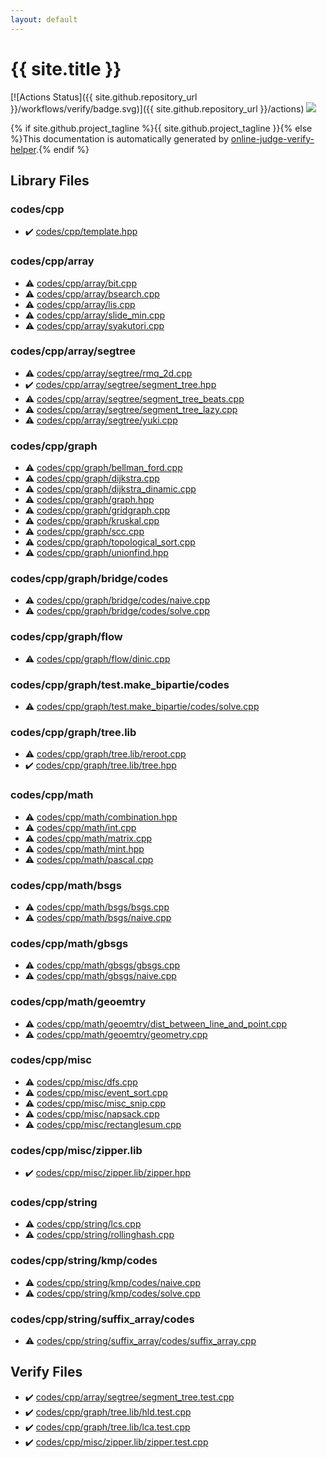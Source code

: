 ```yaml
---
layout: default
---
```


<!-- mathjax config similar to math.stackexchange -->
<script type="text/javascript" async
  src="https://cdnjs.cloudflare.com/ajax/libs/mathjax/2.7.5/MathJax.js?config=TeX-MML-AM_CHTML">
</script>
<script type="text/x-mathjax-config">
  MathJax.Hub.Config({
    TeX: { equationNumbers: { autoNumber: "AMS" }},
    tex2jax: {
      inlineMath: [ ['$','$'] ],
      processEscapes: true
    },
    "HTML-CSS": { matchFontHeight: false },
    displayAlign: "left",
    displayIndent: "2em"
  });
</script>

<script type="text/javascript" src="https://cdnjs.cloudflare.com/ajax/libs/jquery/3.4.1/jquery.min.js"></script>
<script src="https://cdn.jsdelivr.net/npm/jquery-balloon-js@1.1.2/jquery.balloon.min.js" integrity="sha256-ZEYs9VrgAeNuPvs15E39OsyOJaIkXEEt10fzxJ20+2I=" crossorigin="anonymous"></script>
<script type="text/javascript" src="assets/js/copy-button.js"></script>
<link rel="stylesheet" href="assets/css/copy-button.css" />


# {{ site.title }}

[![Actions Status]({{ site.github.repository_url }}/workflows/verify/badge.svg)]({{ site.github.repository_url }}/actions)
<a href="{{ site.github.repository_url }}"><img src="https://img.shields.io/github/last-commit/{{ site.github.owner_name }}/{{ site.github.repository_name }}" /></a>

{% if site.github.project_tagline %}{{ site.github.project_tagline }}{% else %}This documentation is automatically generated by <a href="https://github.com/kmyk/online-judge-verify-helper">online-judge-verify-helper</a>.{% endif %}

## Library Files

<div id="7c19064045d3d46a80d9dc742b659ff9"></div>

### codes/cpp

* :heavy_check_mark: <a href="library/codes/cpp/template.hpp.html">codes/cpp/template.hpp</a>


<div id="2ccaf388340b410f2f5de77ef560fb20"></div>

### codes/cpp/array

* :warning: <a href="library/codes/cpp/array/bit.cpp.html">codes/cpp/array/bit.cpp</a>
* :warning: <a href="library/codes/cpp/array/bsearch.cpp.html">codes/cpp/array/bsearch.cpp</a>
* :warning: <a href="library/codes/cpp/array/lis.cpp.html">codes/cpp/array/lis.cpp</a>
* :warning: <a href="library/codes/cpp/array/slide_min.cpp.html">codes/cpp/array/slide_min.cpp</a>
* :warning: <a href="library/codes/cpp/array/syakutori.cpp.html">codes/cpp/array/syakutori.cpp</a>


<div id="ffb0718479aed01fa4753b7dc0564cc8"></div>

### codes/cpp/array/segtree

* :warning: <a href="library/codes/cpp/array/segtree/rmq_2d.cpp.html">codes/cpp/array/segtree/rmq_2d.cpp</a>
* :heavy_check_mark: <a href="library/codes/cpp/array/segtree/segment_tree.hpp.html">codes/cpp/array/segtree/segment_tree.hpp</a>
* :warning: <a href="library/codes/cpp/array/segtree/segment_tree_beats.cpp.html">codes/cpp/array/segtree/segment_tree_beats.cpp</a>
* :warning: <a href="library/codes/cpp/array/segtree/segment_tree_lazy.cpp.html">codes/cpp/array/segtree/segment_tree_lazy.cpp</a>
* :warning: <a href="library/codes/cpp/array/segtree/yuki.cpp.html">codes/cpp/array/segtree/yuki.cpp</a>


<div id="3ec2d728d77befc78f832b5911706770"></div>

### codes/cpp/graph

* :warning: <a href="library/codes/cpp/graph/bellman_ford.cpp.html">codes/cpp/graph/bellman_ford.cpp</a>
* :warning: <a href="library/codes/cpp/graph/dijkstra.cpp.html">codes/cpp/graph/dijkstra.cpp</a>
* :warning: <a href="library/codes/cpp/graph/dijkstra_dinamic.cpp.html">codes/cpp/graph/dijkstra_dinamic.cpp</a>
* :warning: <a href="library/codes/cpp/graph/graph.hpp.html">codes/cpp/graph/graph.hpp</a>
* :warning: <a href="library/codes/cpp/graph/gridgraph.cpp.html">codes/cpp/graph/gridgraph.cpp</a>
* :warning: <a href="library/codes/cpp/graph/kruskal.cpp.html">codes/cpp/graph/kruskal.cpp</a>
* :warning: <a href="library/codes/cpp/graph/scc.cpp.html">codes/cpp/graph/scc.cpp</a>
* :warning: <a href="library/codes/cpp/graph/topological_sort.cpp.html">codes/cpp/graph/topological_sort.cpp</a>
* :warning: <a href="library/codes/cpp/graph/unionfind.hpp.html">codes/cpp/graph/unionfind.hpp</a>


<div id="91e3da44bc37bdbe9b2970197862792c"></div>

### codes/cpp/graph/bridge/codes

* :warning: <a href="library/codes/cpp/graph/bridge/codes/naive.cpp.html">codes/cpp/graph/bridge/codes/naive.cpp</a>
* :warning: <a href="library/codes/cpp/graph/bridge/codes/solve.cpp.html">codes/cpp/graph/bridge/codes/solve.cpp</a>


<div id="def13a06d42fcf0a1437c224365a9780"></div>

### codes/cpp/graph/flow

* :warning: <a href="library/codes/cpp/graph/flow/dinic.cpp.html">codes/cpp/graph/flow/dinic.cpp</a>


<div id="6dd0511cf921e627379fb6f893780804"></div>

### codes/cpp/graph/test.make_bipartie/codes

* :warning: <a href="library/codes/cpp/graph/test.make_bipartie/codes/solve.cpp.html">codes/cpp/graph/test.make_bipartie/codes/solve.cpp</a>


<div id="ab4cad55b600d355aaad694bb4364fcb"></div>

### codes/cpp/graph/tree.lib

* :warning: <a href="library/codes/cpp/graph/tree.lib/reroot.cpp.html">codes/cpp/graph/tree.lib/reroot.cpp</a>
* :heavy_check_mark: <a href="library/codes/cpp/graph/tree.lib/tree.hpp.html">codes/cpp/graph/tree.lib/tree.hpp</a>


<div id="29eb2bc680bfa8c6d4c98720ef2f247a"></div>

### codes/cpp/math

* :warning: <a href="library/codes/cpp/math/combination.hpp.html">codes/cpp/math/combination.hpp</a>
* :warning: <a href="library/codes/cpp/math/int.cpp.html">codes/cpp/math/int.cpp</a>
* :warning: <a href="library/codes/cpp/math/matrix.cpp.html">codes/cpp/math/matrix.cpp</a>
* :warning: <a href="library/codes/cpp/math/mint.hpp.html">codes/cpp/math/mint.hpp</a>
* :warning: <a href="library/codes/cpp/math/pascal.cpp.html">codes/cpp/math/pascal.cpp</a>


<div id="13af3eb46e86c75dd001992172805b75"></div>

### codes/cpp/math/bsgs

* :warning: <a href="library/codes/cpp/math/bsgs/bsgs.cpp.html">codes/cpp/math/bsgs/bsgs.cpp</a>
* :warning: <a href="library/codes/cpp/math/bsgs/naive.cpp.html">codes/cpp/math/bsgs/naive.cpp</a>


<div id="7de7d6e724be10e54982a5937c46285a"></div>

### codes/cpp/math/gbsgs

* :warning: <a href="library/codes/cpp/math/gbsgs/gbsgs.cpp.html">codes/cpp/math/gbsgs/gbsgs.cpp</a>
* :warning: <a href="library/codes/cpp/math/gbsgs/naive.cpp.html">codes/cpp/math/gbsgs/naive.cpp</a>


<div id="1c523b37df8bf18147b947ed8ab931bc"></div>

### codes/cpp/math/geoemtry

* :warning: <a href="library/codes/cpp/math/geoemtry/dist_between_line_and_point.cpp.html">codes/cpp/math/geoemtry/dist_between_line_and_point.cpp</a>
* :warning: <a href="library/codes/cpp/math/geoemtry/geometry.cpp.html">codes/cpp/math/geoemtry/geometry.cpp</a>


<div id="332ea86b24dcdfe987d2922eb448b5fe"></div>

### codes/cpp/misc

* :warning: <a href="library/codes/cpp/misc/dfs.cpp.html">codes/cpp/misc/dfs.cpp</a>
* :warning: <a href="library/codes/cpp/misc/event_sort.cpp.html">codes/cpp/misc/event_sort.cpp</a>
* :warning: <a href="library/codes/cpp/misc/misc_snip.cpp.html">codes/cpp/misc/misc_snip.cpp</a>
* :warning: <a href="library/codes/cpp/misc/napsack.cpp.html">codes/cpp/misc/napsack.cpp</a>
* :warning: <a href="library/codes/cpp/misc/rectanglesum.cpp.html">codes/cpp/misc/rectanglesum.cpp</a>


<div id="7f39b7f0e4f2c6fbc3620897324e8e79"></div>

### codes/cpp/misc/zipper.lib

* :heavy_check_mark: <a href="library/codes/cpp/misc/zipper.lib/zipper.hpp.html">codes/cpp/misc/zipper.lib/zipper.hpp</a>


<div id="f42fe2b40278a2240b94f3b23e9cd7ad"></div>

### codes/cpp/string

* :warning: <a href="library/codes/cpp/string/lcs.cpp.html">codes/cpp/string/lcs.cpp</a>
* :warning: <a href="library/codes/cpp/string/rollinghash.cpp.html">codes/cpp/string/rollinghash.cpp</a>


<div id="1d22c759e427a6019ba914310d3a3f1b"></div>

### codes/cpp/string/kmp/codes

* :warning: <a href="library/codes/cpp/string/kmp/codes/naive.cpp.html">codes/cpp/string/kmp/codes/naive.cpp</a>
* :warning: <a href="library/codes/cpp/string/kmp/codes/solve.cpp.html">codes/cpp/string/kmp/codes/solve.cpp</a>


<div id="319ca7f5ba57e96381c85edf1b8dc54b"></div>

### codes/cpp/string/suffix_array/codes

* :warning: <a href="library/codes/cpp/string/suffix_array/codes/suffix_array.cpp.html">codes/cpp/string/suffix_array/codes/suffix_array.cpp</a>


## Verify Files

* :heavy_check_mark: <a href="verify/codes/cpp/array/segtree/segment_tree.test.cpp.html">codes/cpp/array/segtree/segment_tree.test.cpp</a>
* :heavy_check_mark: <a href="verify/codes/cpp/graph/tree.lib/hld.test.cpp.html">codes/cpp/graph/tree.lib/hld.test.cpp</a>
* :heavy_check_mark: <a href="verify/codes/cpp/graph/tree.lib/lca.test.cpp.html">codes/cpp/graph/tree.lib/lca.test.cpp</a>
* :heavy_check_mark: <a href="verify/codes/cpp/misc/zipper.lib/zipper.test.cpp.html">codes/cpp/misc/zipper.lib/zipper.test.cpp</a>


